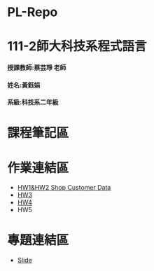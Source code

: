 # PL-Repo
# 111-2師大科技系程式語言
#### 授課教師:蔡芸琤 老師
#### 姓名:黃鈺娟
#### 系級:科技系二年級
# 課程筆記區
# 作業連結區
+ [HW1&HW2 Shop Customer Data](https://github.com/Olivia401/PL-Repo/blob/main/HW1/%E4%BD%9C%E6%A5%AD1.ipynb)
+ [HW3](https://github.com/Olivia401/PL-Repo/tree/main/HW3)
+ [HW4]()
+ HW5
# 專題連結區
+ [Slide](https://www.canva.com/design/DAFhN0Tphs8/SarinkU2qCBPGde6BMUBSA/edit)
